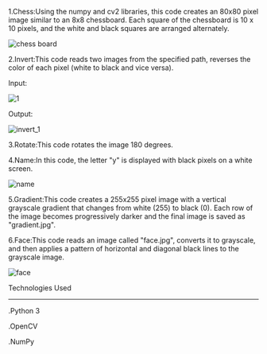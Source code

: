 1.Chess:Using the numpy and cv2 libraries, this code creates an 80x80 pixel image similar to an 8x8 chessboard. Each square of the chessboard is 10 x 10 pixels, and the white and black squares are arranged alternately.


![chess board](https://github.com/user-attachments/assets/1d30e669-4c43-4927-ae8b-c6b5378d76de)


2.Invert:This code reads two images from the specified path, reverses the color of each pixel (white to black and vice versa).

Input:

![1](https://github.com/user-attachments/assets/632ec942-23c8-4b8f-ad44-e0a3f4b45f33)

Output:

![invert_1](https://github.com/user-attachments/assets/ae329db3-e53a-4d25-9f07-3e6c74b81127)

3.Rotate:This code rotates the image 180 degrees.

4.Name:In this code, the letter "y" is displayed with black pixels on a white screen.

![name](https://github.com/user-attachments/assets/ce02bb2b-c43e-4856-ae57-f51b65912c55)


5.Gradient:This code creates a 255x255 pixel image with a vertical grayscale gradient that changes from white (255) to black (0). Each row of the image becomes progressively darker and the final image is saved as "gradient.jpg".

6.Face:This code reads an image called "face.jpg", converts it to grayscale, and then applies a pattern of horizontal and diagonal black lines to the grayscale image.

![face](https://github.com/user-attachments/assets/087c4579-8e00-4562-8f92-2ca701ea9a04)



Technologies Used
____________________
.Python 3

.OpenCV

.NumPy
